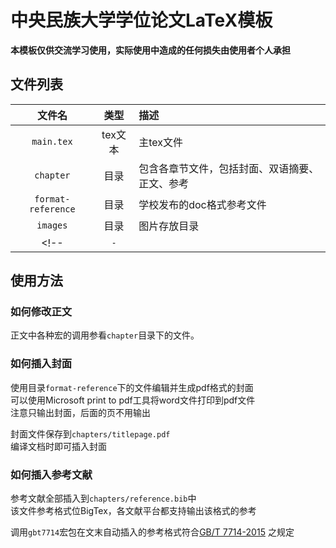 # 中央民族大学学位论文LaTeX模板

**本模板仅供交流学习使用，实际使用中造成的任何损失由使用者个人承担**

## 文件列表

| 文件名 | 类型 | 描述 |
|:-----:|:---:|:--|
| `main.tex` | tex文本 | 主tex文件 |
| `chapter` | 目录 | 包含各章节文件，包括封面、双语摘要、正文、参考 |
| `format-reference` | 目录 | 学校发布的doc格式参考文件 |
| `images` | 目录 | 图片存放目录 |
<!-- | `-` |  |  | -->

## 使用方法

### 如何修改正文

正文中各种宏的调用参看`chapter`目录下的文件。

### 如何插入封面

使用目录`format-reference`下的文件编辑并生成pdf格式的封面  
可以使用Microsoft print to pdf工具将word文件打印到pdf文件  
注意只输出封面，后面的页不用输出

封面文件保存到`chapters/titlepage.pdf`  
编译文档时即可插入封面

### 如何插入参考文献

参考文献全部插入到`chapters/reference.bib`中  
该文件参考格式位BigTex，各文献平台都支持输出该格式的参考

调用`gbt7714`宏包在文末自动插入的参考格式符合[GB/T 7714-2015](https://baike.baidu.com/item/%E4%BF%A1%E6%81%AF%E4%B8%8E%E6%96%87%E7%8C%AE%E2%80%94%E5%8F%82%E8%80%83%E6%96%87%E7%8C%AE%E8%91%97%E5%BD%95%E8%A7%84%E5%88%99/57092464)
之规定
